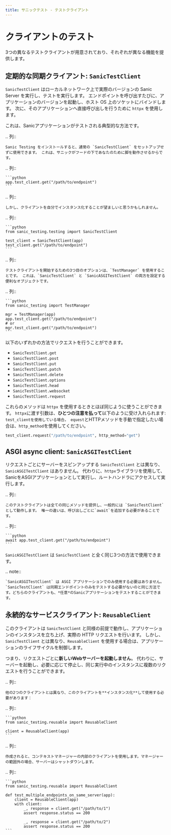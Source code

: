 ```yaml
---
title: サニックテスト - テストクライアント
---
```


# クライアントのテスト

3つの異なるテストクライアントが用意されており、それぞれが異なる機能を提供します。

## 定期的な同期クライアント: `SanicTestClient`

`SanicTestClient` はローカルネットワーク上で実際のバージョンの Sanic Server を実行し、テストを実行します。 エンドポイントを呼び出すたびに、アプリケーションのバージョンを起動し、ホスト OS 上のソケットにバインドします。 次に、そのアプリケーションへ直接呼び出しを行うために `httpx` を使用します。

これは、Sanicアプリケーションがテストされる典型的な方法です。

.. 列::

```
Sanic Testing をインストールすると、通常の `SanicTestClient` をセットアップせずに使用できます。 これは、サニックがフードの下であなたのために脚を動作させるからです。 
```

.. 列::

````
```python
app.test_client.get("/path/to/endpoint")
```
````

.. 列::

```
しかし、クライアントを自分でインスタンス化することが望ましいと思うかもしれません。
```

.. 列::

````
```python
from sanic_testing.testing import SanicTestClient

test_client = SanicTestClient(app)
test_client.get("/path/to/endpoint")
```
````

.. 列::

```
テストクライアントを開始するための3つ目のオプションは、`TestManager` を使用することです。 これは、`SanicTestClient` と `SanicASGITestClient` の両方を設定する便利なオブジェクトです。
```

.. 列::

````
```python
from sanic_testing import TestManager

mgr = TestManager(app)
app.test_client.get("/path/to/endpoint")
# or
mgr.test_client.get("/path/to/endpoint")
```
````

以下のいずれかの方法でリクエストを行うことができます。

- `SanicTestClient.get`
- `SanicTestClient.post`
- `SanicTestClient.put`
- `SanicTestClient.patch`
- `SanicTestClient.delete`
- `SanicTestClient.options`
- `SanicTestClient.head`
- `SanicTestClient.websocket`
- `SanicTestClient.request`

これらのメソッドは `httpx` を使用するときとほぼ同じように使うことができます。 `httpx`に渡す引数は、**ひとつの注意を払って**以下のように受け入れられます: `test_clientを使用している場合。 equest`とHTTPメソッドを手動で指定したい場合は、`http_method`を使用してください。

```python
test_client.request("/path/to/endpoint", http_method="get")
```

## ASGI async client: `SanicASGITestClient`

リクエストごとにサーバーをスピンアップする `SanicTestClient` とは異なり、`SanicASGITestClient` はありません。 代わりに、`httpx`ライブラリを使用して、SanicをASGIアプリケーションとして実行し、ルートハンドラにアクセスして実行します。

.. 列::

```
このテストクライアントは全ての同じメソッドを提供し、一般的には `SanicTestClient` として動作します。 唯一の違いは、呼び出しごとに`await`を追加する必要があることです。
```

.. 列::

````
```python
await app.test_client.get("/path/to/endpoint")
```
````

`SanicASGITestClient` は `SanicTestClient` と全く同じ3つの方法で使用できます。

.. note::

```
`SanicASGITestClient` は ASGI アプリケーションでのみ使用する必要はありません。 `SanicTestClient` は同期エンドポイントのみをテストする必要がないのと同じ方法です。どちらのクライアントも、*任意*のSanicアプリケーションをテストすることができます。
```

## 永続的なサービスクライアント: `ReusableClient`

このクライアントは `SanicTestClient` と同様の前提で動作し、アプリケーションのインスタンスを立ち上げ、実際の HTTP リクエストを行います。 しかし、`SanicTestClient` とは異なり、`ReusableClient` を使用する場合は、アプリケーションのライフサイクルを制御します。

つまり、リクエストごとに**新しいWebサーバーを起動しません**。 代わりに、サーバーを起動し、必要に応じて停止し、同じ実行中のインスタンスに複数のリクエストを行うことができます。

.. 列::

```
他の2つのクライアントとは異なり、このクライアントを**インスタンス化**して使用する必要があります：
```

.. 列::

````
```python
from sanic_testing.reusable import ReusableClient

client = ReusableClient(app)
```
````

.. 列::

```
作成されると、コンテキストマネージャーの内部のクライアントを使用します。マネージャーの範囲外の場合、サーバーはシャットダウンします。
```

.. 列::

````
```python
from sanic_testing.reusable import ReusableClient

def test_multiple_endpoints_on_same_server(app):
    client = ReusableClient(app)
    with client:
        _, response = client.get("/path/to/1")
        assert response.status == 200

        _, response = client.get("/path/to/2")
        assert response.status == 200
```
````
